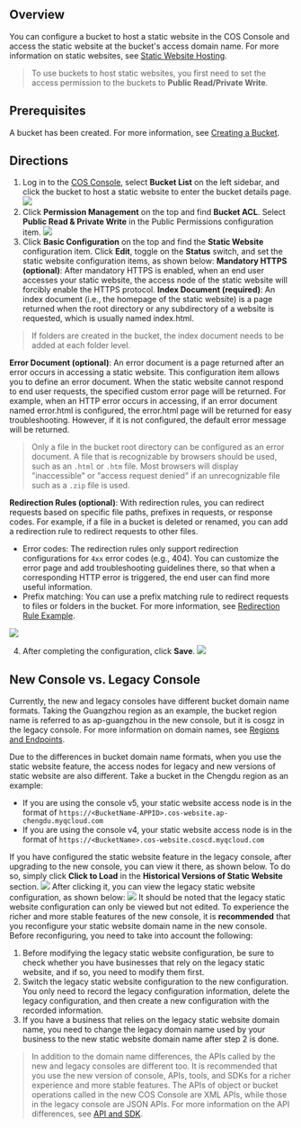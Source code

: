 ## Overview
You can configure a bucket to host a static website in the COS Console and access the static website at the bucket's access domain name. For more information on static websites, see [Static Website Hosting](https://intl.cloud.tencent.com/document/product/436/30958).

> To use buckets to host static websites, you first need to set the access permission to the buckets to **Public Read/Private Write**.

## Prerequisites
A bucket has been created. For more information, see [Creating a Bucket](https://intl.cloud.tencent.com/document/product/436/13309).

## Directions
1. Log in to the [COS Console](https://console.cloud.tencent.com/cos5), select **Bucket List** on the left sidebar, and click the bucket to host a static website to enter the bucket details page.
![](https://main.qcloudimg.com/raw/46f3f6bcf85a1ca8f16a2f47479d0ef8.jpg)
2. Click **Permission Management** on the top and find **Bucket ACL**. Select **Public Read & Private Write** in the Public Permissions configuration item.
![](https://main.qcloudimg.com/raw/a62ac13b34f19027074c13a6cb0b62d7.jpg)
3. Click **Basic Configuration** on the top and find the **Static Website** configuration item. Click **Edit**, toggle on the **Status** switch, and set the static website configuration items, as shown below:
   **Mandatory HTTPS (optional)**: After mandatory HTTPS is enabled, when an end user accesses your static website, the access node of the static website will forcibly enable the HTTPS protocol.
    **Index Document (required)**: An index document (i.e., the homepage of the static website) is a page returned when the root directory or any subdirectory of a website is requested, which is usually named index.html.
 > If folders are created in the bucket, the index document needs to be added at each folder level.

  **Error Document (optional)**: An error document is a page returned after an error occurs in accessing a static website. This configuration item allows you to define an error document. When the static website cannot respond to end user requests, the specified custom error page will be returned. For example, when an HTTP error occurs in accessing, if an error document named error.html is configured, the error.html page will be returned for easy troubleshooting. However, if it is not configured, the default error message will be returned.
 > Only a file in the bucket root directory can be configured as an error document. A file that is recognizable by browsers should be used, such as an `.html` or `.htm` file. Most browsers will display "inaccessible" or "access request denied" if an unrecognizable file such as a `.zip` file is used.

 **Redirection Rules (optional)**: With redirection rules, you can redirect requests based on specific file paths, prefixes in requests, or response codes.
For example, if a file in a bucket is deleted or renamed, you can add a redirection rule to redirect requests to other files.
 - Error codes: The redirection rules only support redirection configurations for `4xx` error codes (e.g., 404). You can customize the error page and add troubleshooting guidelines there, so that when a corresponding HTTP error is triggered, the end user can find more useful information.
 - Prefix matching: You can use a prefix matching rule to redirect requests to files or folders in the bucket. For more information, see [Redirection Rule Example](https://intl.cloud.tencent.com/document/product/436/30958#.E9.87.8D.E5.AE.9A.E5.90.91.E8.A7.84.E5.88.99).

 ![](https://main.qcloudimg.com/raw/3754f0b0d19a815fc58896012e28025b.png)

4. After completing the configuration, click **Save**.
![](https://main.qcloudimg.com/raw/9888185749b48840c4b38af7383aac77.png)

## New Console vs. Legacy Console
Currently, the new and legacy consoles have different bucket domain name formats. Taking the Guangzhou region as an example, the bucket region name is referred to as ap-guangzhou in the new console, but it is cosgz in the legacy console. For more information on domain names, see [Regions and Endpoints](https://intl.cloud.tencent.com/document/product/436/6224).

Due to the differences in bucket domain name formats, when you use the static website feature, the access nodes for legacy and new versions of static website are also different. Take a bucket in the Chengdu region as an example:
- If you are using the console v5, your static website access node is in the format of `https://<BucketName-APPID>.cos-website.ap-chengdu.myqcloud.com`
- If you are using the console v4, your static website access node is in the format of `https://<BucketName>.cos-website.coscd.myqcloud.com`

If you have configured the static website feature in the legacy console, after upgrading to the new console, you can view it there, as shown below. To do so, simply click **Click to Load** in the **Historical Versions of Static Website** section.
![](https://main.qcloudimg.com/raw/dd6065f9cf4e8ffb1a2aec3be512794b.png)
After clicking it, you can view the legacy static website configuration, as shown below:
![](https://main.qcloudimg.com/raw/397c78be413c534f2857fdb2764177aa.png)
It should be noted that the legacy static website configuration can only be viewed but not edited. To experience the richer and more stable features of the new console, it is **recommended** that you reconfigure your static website domain name in the new console. Before reconfiguring, you need to take into account the following:

1. Before modifying the legacy static website configuration, be sure to check whether you have businesses that rely on the legacy static website, and if so, you need to modify them first.
2. Switch the legacy static website configuration to the new configuration. You only need to record the legacy configuration information, delete the legacy configuration, and then create a new configuration with the recorded information.
3. If you have a business that relies on the legacy static website domain name, you need to change the legacy domain name used by your business to the new static website domain name after step 2 is done.

> In addition to the domain name differences, the APIs called by the new and legacy consoles are different too. It is recommended that you use the new version of console, APIs, tools, and SDKs for a richer experience and more stable features. The APIs of object or bucket operations called in the new COS Console are XML APIs, while those in the legacy console are JSON APIs. For more information on the API differences, see [API and SDK](https://intl.cloud.tencent.com/document/product/436/10687).

